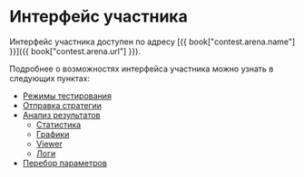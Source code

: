 # Интерфейс участника

Интерфейс участника доступен по адресу [{{ book["contest.arena.name"] }}]({{ book["contest.arena.url"] }}).

Подробнее о возможностях интерфейса участника можно узнать в следующих пунктах:
  - [Режимы тестирования](modes.md)  
  - [Отправка стратегии](submit.md)
  - [Анализ результатов](analysis/README.md)
    - [Статистика](analysis/stats.md)
    - [Графики](analysis/charts.md)
    - [Viewer](analysis/viewer.md)
    - [Логи](analysis/logs.md)
  - [Перебор параметров](params.md)
